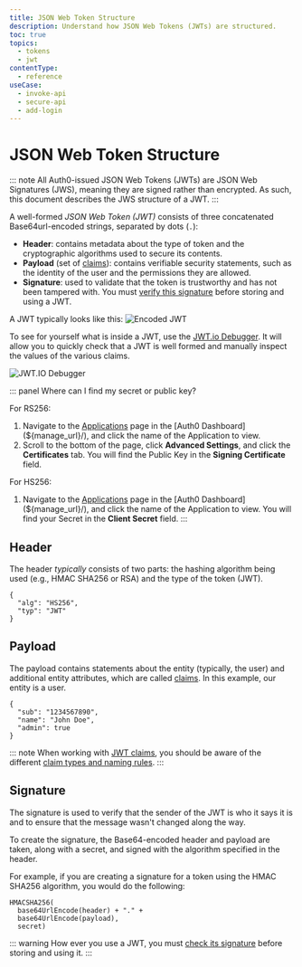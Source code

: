 ```yaml
---
title: JSON Web Token Structure
description: Understand how JSON Web Tokens (JWTs) are structured.
toc: true
topics:
  - tokens
  - jwt
contentType:
  - reference
useCase:
  - invoke-api
  - secure-api
  - add-login
---
```


# JSON Web Token Structure

::: note
All Auth0-issued JSON Web Tokens (JWTs) are JSON Web Signatures (JWS), meaning they are signed rather than encrypted. As such, this document describes the JWS structure of a JWT.
:::

A well-formed <dfn data-key="json-web-token">JSON Web Token (JWT)</dfn> consists of three concatenated Base64url-encoded strings, separated by dots (`.`): 

- **Header**: contains metadata about the type of token and the cryptographic algorithms used to secure its contents.
- **Payload** (set of [claims](/tokens/concepts/jwt-claims)): contains verifiable security statements, such as the identity of the user and the permissions they are allowed.
- **Signature**: used to validate that the token is trustworthy and has not been tampered with. You must [verify this signature](/tokens/guides/validate-id-tokens#verify-the-signature) before storing and using a JWT.

A JWT typically looks like this:
![Encoded JWT](/media/articles/jwt/encoded-jwt3.png)

To see for yourself what is inside a JWT, use the [JWT.io Debugger](http://jwt.io). It will allow you to quickly check that a JWT is well formed and manually inspect the values of the various claims.

![JWT.IO Debugger](/media/articles/jwt/legacy-app-auth-5.png)

::: panel Where can I find my secret or public key?

For RS256:
1. Navigate to the [Applications](${manage_url}/#/applications) page in the [Auth0 Dashboard](${manage_url}/), and click the name of the Application to view.
2. Scroll to the bottom of the page, click **Advanced Settings**, and click the **Certificates** tab. You will find the Public Key in the **Signing Certificate** field.

For HS256:
1. Navigate to the [Applications](${manage_url}/#/applications) page in the [Auth0 Dashboard](${manage_url}/), and click the name of the Application to view. You will find your Secret in the **Client Secret** field.
:::

## Header

The header *typically* consists of two parts: the hashing algorithm being used (e.g., HMAC SHA256 or RSA) and the type of the token (JWT).

```
{
  "alg": "HS256",
  "typ": "JWT"
}
```


## Payload

The payload contains statements about the entity (typically, the user) and additional entity attributes, which are called [claims](/tokens/concepts/jwt-claims). In this example, our entity is a user.

```
{
  "sub": "1234567890",
  "name": "John Doe",
  "admin": true
}
```

::: note
When working with [JWT claims](https://tools.ietf.org/html/rfc7519#section-4), you should be aware of the different [claim types and naming rules](/tokens/concepts/jwt-claims). 
:::


## Signature

The signature is used to verify that the sender of the JWT is who it says it is and to ensure that the message wasn't changed along the way.

To create the signature, the Base64-encoded header and payload are taken, along with a secret, and signed with the algorithm specified in the header.

For example, if you are creating a signature for a token using the HMAC SHA256 algorithm, you would do the following:

```
HMACSHA256(
  base64UrlEncode(header) + "." +
  base64UrlEncode(payload),
  secret)
```

::: warning
How ever you use a JWT, you must [check its signature](/tokens/guides/validate-jwts) before storing and using it.
:::
